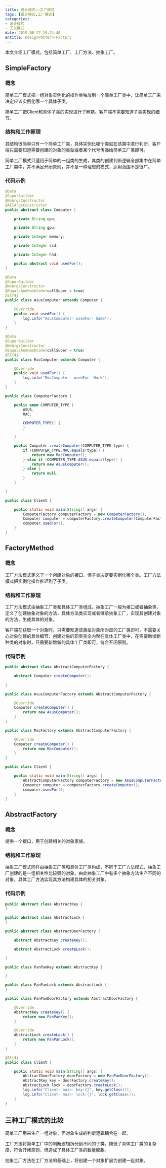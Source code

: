 ```yaml
---
title: 设计模式——工厂模式
tags: [设计模式,工厂模式]
categories:
- 设计模式
- 工长模式
date: 2019-08-27 15:24:40
entitle: DesignPattern-Factory
---
```

本文介绍工厂模式，包括简单工厂、工厂方法、抽象工厂。
<!--more-->

## SimpleFactory

### 概念

简单工厂模式把一组对象实例化的操作单独放到一个简单工厂类中，让简单工厂来决定应该实例化哪一个具体子类。

简单工厂把Client和具体子类的实现进行了解耦，客户端不需要知道子类实现的细节。

### 结构和工作原理

其结构很简单只有一个简单工厂类，具体实例化哪个类就在该类中进行判断，客户端只需要知道需要创建的对象的类型或者某个代号传递给简单工厂类即可。

简单工厂模式只适用于简单的一组类的生成，其类的创建判断逻辑全部集中在简单工厂类中，并不满足开闭原则，并不是一种理想的模式，适用范围不是很广。

### 代码示例

```java
@Data
@SuperBuilder
@NoArgsConstructor
@AllArgsConstructor
public abstract class Computer {

    private String cpu;

    private String gpu;

    private Integer memory;

    private Integer ssd;

    private Integer hhd;

    public abstract void usedFor();
}
```

```java
@Data
@SuperBuilder
@NoArgsConstructor
@EqualsAndHashCode(callSuper = true)
@Slf4j
public class AsusComputer extends Computer {

    @Override
    public void usedFor() {
        log.info("AsusComputer- usedFor- Game");
    }
}
```

```java
@Data
@SuperBuilder
@NoArgsConstructor
@EqualsAndHashCode(callSuper = true)
@Slf4j
public class MacComputer extends Computer {

    @Override
    public void usedFor() {
        log.info("MacComputer- usedFor- Work");
    }
}

```

```java
public class ComputerFactory {

    public enum COMPUTER_TYPE {
        ASUS,
        MAC;

        COMPUTER_TYPE() {
        }

    }

    public Computer createComputer(COMPUTER_TYPE type) {
        if (COMPUTER_TYPE.MAC.equals(type)) {
            return new MacComputer();
        } else if (COMPUTER_TYPE.ASUS.equals(type)) {
            return new AsusComputer();
        } else {
            return null;
        }
    }

}

```

```java
public class Client {

    public static void main(String[] args) {
        ComputerFactory computerFactory = new ComputerFactory();
        Computer computer = computerFactory.createComputer(ComputerFactory.COMPUTER_TYPE.MAC);
        computer.usedFor();
    }
}

```

## FactoryMethod

### 概念

工厂方法模式定义了一个创建对象的接口，但子类决定要实例化哪个类。工厂方法模式把实例化操作推迟到了子类。

### 结构和工作原理

工厂方法模式由抽象工厂类和具体工厂类组成，抽象工厂一般为接口或者抽象类，定义了创建抽象对象的方法，具体方法类实现或者继承抽象工厂，实现其创建对象的方法，生成具体的对象。

客户端在获取一个对象时，只需要知道该类型对象所对应的工厂类即可，不需要关心对象创建的具体细节，创建对象的职责完全内聚在具体工厂类中，在需要新增新种类的对象时，只需要新增新的具体工厂类即可，符合开闭原则。

### 代码示例

```java
public abstract class AbstractComputerFactory {

    abstract Computer createComputer();
    
}
```

```java
public class AsusComputerFactory extends AbstractComputerFactory {

    @Override
    Computer createComputer() {
        return new AsusComputer();
    }
}

```

```java
public class MacFactory extends AbstractComputerFactory {

    @Override
    Computer createComputer() {
        return new MacComputer();
    }
}

```

```java
public class Client {

    public static void main(String[] args) {
        AbstractComputerFactory computerFactory = new AsusComputerFactory();
        Computer computer = computerFactory.createComputer();
        computer.usedFor();
    }
}

```

## AbstractFactory

### 概念

提供一个接口，用于创建相关的对象家族。

### 结构和工作原理

抽象工厂模式同样由抽象工厂类和具体工厂类构成，不同于工厂方法模式，抽象工厂创建的是一组相关性比较强的对象。由此抽象工厂中有多个抽象方法生产不同的对象，具体工厂方法实现其方法构建具体的相关对象。



### 代码示例

```java
public abstract class AbstractKey {
}
```

```java
public abstract class AbstractLock {
}
```

```java
public abstract class AbstractDoorFactory {

    abstract AbstractKey createKey();

    abstract AbstractLock createLock();

}
```

```java
public class PanPanKey extends AbstractKey {

}
```

```java
public class PanPanLock extends AbstractLock {
}
```

```java
public class PanPanDoorFactory extends AbstractDoorFactory {

    @Override
    AbstractKey createKey() {
        return new PanPanKey();
    }

    @Override
    AbstractLock createLock() {
        return new PanPanLock();
    }
}
```

```java
@Slf4j
public class Client {

    public static void main(String[] args) {
        AbstractDoorFactory doorFactory = new PanPanDoorFactory();
        AbstractKey key = doorFactory.createKey();
        AbstractLock lock = doorFactory.createLock();
        log.info("Client- main- key:{}", key.getClass());
        log.info("Client- main- lock:{}", lock.getClass());
    }
}
```

## 三种工厂模式的比较

简单工厂用来生产一组对象，但对象生成的判断逻辑耦合在一起。

工厂方法将简单工厂中的判断逻辑拆分到不同的子类，降低了具体工厂类的复杂度，符合开闭原则，但造成了具体工厂类的数量膨胀。

抽象工厂方法在工厂方法的基础上，将创建一个对象扩展为创建一组对象。